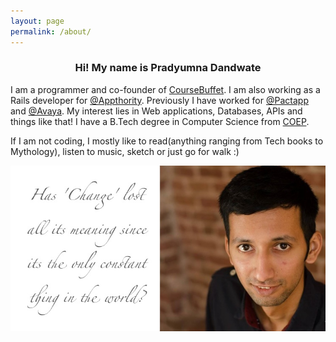 ```yaml
---
layout: page
permalink: /about/
---
```


<center><h3> Hi! My name is Pradyumna Dandwate</h3></center>

I am a programmer and co-founder of [CourseBuffet](http://www.coursebuffet.com). I am also working as a Rails developer for [@Appthority](http://www.twitter.com/appthority). Previously I have worked for [@Pactapp](http://www.twitter.com/pactapp) and [@Avaya](http://www.twitter.com/Avaya). My interest lies in Web applications, Databases, APIs and things like that! I have a B.Tech degree in Computer Science from [COEP](http://en.wikipedia.org/wiki/College_of_Engineering,_Pune). 

If I am not coding, I mostly like to read(anything ranging from Tech books to Mythology), listen to music, sketch or just go for walk :)

![Pradyumna Dandwate](/images/profile.jpg)